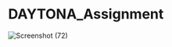 # DAYTONA_Assignment
![Screenshot (72)](https://user-images.githubusercontent.com/54901759/185569569-f0814764-75e7-401e-8c0f-480161f896aa.png)
